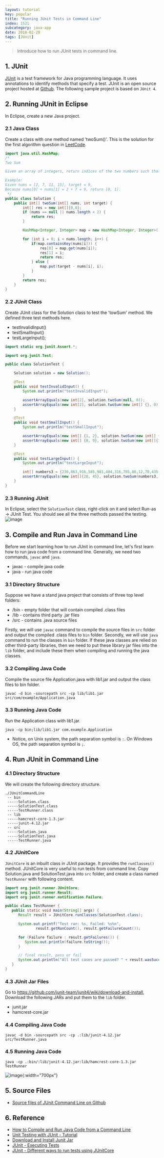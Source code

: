 ```yaml
---
layout: tutorial
key: popular
title: "Running JUnit Tests in Command Line"
index: 1521
subcategory: java-app
date: 2018-02-20
tags: [JUnit]
---
```


> Introduce how to run JUnit tests in command line.

## 1. JUnit
[JUnit](https://junit.org/) is a test framework for Java programming language. It uses annotations to identify methods that specify a test. JUnit is an open source project hosted at [Github](https://github.com/junit-team/junit4). The following sample project is based on `JUnit 4`.

## 2. Running JUnit in Eclipse
In Eclipse, create a new Java project.
### 2.1 Java Class
Create a class with one method named 'twoSum()'. This is the solution for the first algorithm question in [LeetCode](https://leetcode.com/problems/two-sum/description/).
```java
import java.util.HashMap;
/*
Two Sum

Given an array of integers, return indices of the two numbers such that they add up to a specific target. You may assume that each input would have exactly one solution, and you may not use the same element twice.

Example:
Given nums = [2, 7, 11, 15], target = 9,
Because nums[0] + nums[1] = 2 + 7 = 9, return [0, 1].
 */
public class Solution {
    public int[] twoSum(int[] nums, int target) {
        int[] res = new int[]{0,0};
        if (nums == null || nums.length < 2) {
            return res;
        }

        HashMap<Integer, Integer> map = new HashMap<Integer, Integer>();

        for (int i = 0; i < nums.length; i++) {
            if(map.containsKey(nums[i])) {
                res[0] = map.get(nums[i]);
                res[1] = i;
                return res;
            } else {
                map.put(target - nums[i], i);
            }
        }
        return res;
    }
}
```
### 2.2 JUnit Class
Create JUnit class for the Solution class to test the 'towSum' method. We defined three test methods here.
* testInvalidInput()
* testSmallInput()
* testLargeInput();

```java
import static org.junit.Assert.*;

import org.junit.Test;

public class SolutionTest {

    Solution solution = new Solution();

    @Test
    public void testInvalidInput() {
        System.out.println("testInvalidInput");

        assertArrayEquals(new int[2], solution.twoSum(null, 0));
        assertArrayEquals(new int[2], solution.twoSum(new int[] {}, 0));
    }

    @Test
    public void testSmallInput() {
        System.out.println("testSmallInput");

        assertArrayEquals(new int[] {1, 2}, solution.twoSum(new int[] { 1, 0, -1 }, -1));
        assertArrayEquals(new int[] {8, 9}, solution.twoSum(new int[]{1,2,3,4,5,6,7,8,9,10}, 19));
    }

    @Test
    public void testLargeInput() {
        System.out.println("testLargeInput");

        int[] numbers3 = {230,863,916,585,981,404,316,785,88,12,70,435,384,778,887,755,740,337,86,92,325,422,815,650,920,125,277,336,221,847,168,23,677,61,400,136,874,363,394,199,863,997,794,587,124,321,212,957,764,173,314,422,927,783,930,282,306,506,44,926,691,568,68,730,933,737,531,180,414,751,28,546,60,371,493,370,527,387,43,541,13,457,328,227,652,365,430,803,59,858,538,427,583,368,375,173,809,896,370,789};
        assertArrayEquals(new int[]{28, 45}, solution.twoSum(numbers3, 542));
    }
}
```
### 2.3 Running JUnit
In Eclipse, select the `SolutionTest` class, right-click on it and select Run-as -> JUnit Test. You should see all the three methods passed the testing.
![image](/assets/images/java/1521/runjunit.png)

## 3. Compile and Run Java in Command Line
Before we start learning how to run JUnit in command line, let's first learn how to run java code from a command line. Generally, we need two commands, `javac` and `java`.
* javac - compile java code
* java - run java code

### 3.1 Directory Structure
Suppose we have a stand java project that consists of three top level folders:
* /bin - empty folder that will contain compiled .class files
* /lib - contains third party .jar files
* /src - contains .java source files

Firstly, we will use `javac` command to compile the source files in `src` folder and output the compiled .class files to `bin` folder. Secondly, we will use `java` command to run the classes in `bin` folder. If these java classes are relied on other third-party libraries, then we need to put these library jar files into the `lib` folder, and include these them when compiling and running the java classes.
### 3.2 Compiling Java Code
Compile the source file Application.java with lib1.jar and output the class files to bin folder.
```raw
javac -d bin -sourcepath src -cp lib/lib1.jar src/com/example/Application.java
```
### 3.3 Running Java Code
Run the Application class with lib1.jar.
```raw
java -cp bin;lib/lib1.jar com.example.Application
```
* Notice, on Unix system, the path separation symbol is `:`. On Windows OS, the path separation symbol is `;`.

## 4. Run JUnit in Command Line
### 4.1 Directory Structure
We will create the following directory structure.
```raw
./JUnitCommandLine  
 -- bin  
 -----Solution.class  
 -----SolutionTest.class  
 -----TestRunner.class  
 -- lib  
 -----hamcrest-core-1.3.jar  
 -----junit-4.12.jar  
 -- src  
 -----Solution.java  
 -----SolutionTest.java  
 -----TestRunner.java  
```
### 4.2 JUnitCore
`JUnitCore` is an inbuilt class in JUnit package. It provides the `runClasses()` method. JUnitCore is very useful to run tests from command line. Copy Solution.java and SolutionTest.java into `src` folder, and create a class named `TestRunner` with following content.
```java
import org.junit.runner.JUnitCore;
import org.junit.runner.Result;
import org.junit.runner.notification.Failure;

public class TestRunner {
   public static void main(String[] args) {
      Result result = JUnitCore.runClasses(SolutionTest.class);

      System.out.printf("Test ran: %s, Failed: %s%n",
              result.getRunCount(), result.getFailureCount());

      for (Failure failure : result.getFailures()) {
         System.out.println(failure.toString());
      }

      // final result, pass or fail
      System.out.println("All test cases are passed? " + result.wasSuccessful());
   }
}
```
### 4.3 JUnit Jar Files
Go to https://github.com/junit-team/junit4/wiki/download-and-install, Download the following JARs and put them to the `lib` folder.
* junit.jar
* hamcrest-core.jar

### 4.4 Compiling Java Code
```raw
javac -d bin -sourcepath src -cp .:lib/junit-4.12.jar src/TestRunner.java
```
### 4.5 Running Java Code
```raw
java -cp .:bin/:lib/junit-4.12.jar:lib/hamcrest-core-1.3.jar TestRunner
```
![image](/assets/images/java/1521/commandline.png){:width="700px"}  

## 5. Source Files
* [Source files of JUnit Command Line on Github](https://github.com/jojozhuang/Tutorials/tree/master/JUnitCommandLine)

## 6. Reference
* [How to Compile and Run Java Code from a Command Line](http://www.sergiy.ca/how-to-compile-and-launch-java-code-from-command-line/)
* [Unit Testing with JUnit - Tutorial](http://www.vogella.com/tutorials/JUnit/article.html)
* [Download and Install Junit Jar](https://github.com/junit-team/junit4/wiki/download-and-install)
* [JUnit - Executing Tests](https://www.tutorialspoint.com/junit/junit_executing_tests.htm)
* [JUnit - Different ways to run tests using JUnitCore](https://www.logicbig.com/tutorials/unit-testing/junit/junit-core.html)
